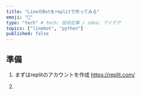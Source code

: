 ```yaml
---
title: "LineのBotをreplitで作ってみる"
emoji: "🌟"
type: "tech" # tech: 技術記事 / idea: アイデア
topics: ["linebot", "python"]
published: false
---
```


## 準備

1. まずはreplitのアカウントを作成
https://replit.com/

2. 